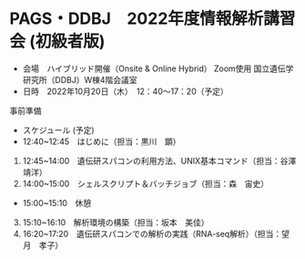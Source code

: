 # PAGS・DDBJ　2022年度情報解析講習会 (初級者版)
- 会場　ハイブリッド開催（Onsite & Online Hybrid） Zoom使用
      国立遺伝学研究所（DDBJ）W棟4階会議室
- 日時　2022年10月20日（木）　12：40～17：20（予定）

事前準備 

- スケジュール  (予定)   
- 12:40~12:45　はじめに（担当：黒川　顕）
1. 12:45~14:00　遺伝研スパコンの利用方法、UNIX基本コマンド（担当：谷澤　靖洋）
2. 14:00~15:00　シェルスクリプト＆バッチジョブ（担当：森　宙史）
- 15:00~15:10　休憩
3. 15:10~16:10　解析環境の構築（担当：坂本　美佳）
4. 16:20~17:20　遺伝研スパコンでの解析の実践（RNA-seq解析）（担当：望月　孝子）
